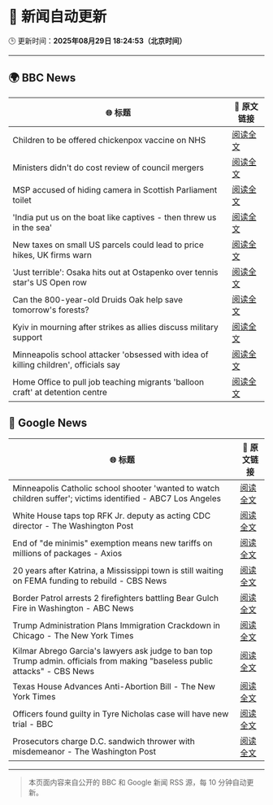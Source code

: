 # 🧠 新闻自动更新

🕒 更新时间：**2025年08月29日 18:24:53（北京时间）**

---

## 🌍 BBC News

| 🌐 标题 | 🔗 原文链接 |
|--------|-------------|
| Children to be offered chickenpox vaccine on NHS | [阅读全文](https://www.bbc.com/news/articles/c860n445vyxo?at_medium=RSS&at_campaign=rss) |
| Ministers didn't do cost review of council mergers | [阅读全文](https://www.bbc.com/news/articles/cj9wxnlnrxdo?at_medium=RSS&at_campaign=rss) |
| MSP accused of hiding camera in Scottish Parliament toilet | [阅读全文](https://www.bbc.com/news/articles/c9wy40rxrvxo?at_medium=RSS&at_campaign=rss) |
| 'India put us on the boat like captives - then threw us in the sea' | [阅读全文](https://www.bbc.com/news/articles/c4g0p0522zeo?at_medium=RSS&at_campaign=rss) |
| New taxes on small US parcels could lead to price hikes, UK firms warn | [阅读全文](https://www.bbc.com/news/articles/cvg3yjnq5zeo?at_medium=RSS&at_campaign=rss) |
| 'Just terrible': Osaka hits out at Ostapenko over tennis star's US Open row | [阅读全文](https://www.bbc.com/sport/tennis/articles/c707lv5vxxdo?at_medium=RSS&at_campaign=rss) |
| Can the 800-year-old Druids Oak help save tomorrow's forests? | [阅读全文](https://www.bbc.com/news/articles/cx2xz8r7egpo?at_medium=RSS&at_campaign=rss) |
| Kyiv in mourning after strikes as allies discuss military support | [阅读全文](https://www.bbc.com/news/articles/cy9834jp9qno?at_medium=RSS&at_campaign=rss) |
| Minneapolis school attacker 'obsessed with idea of killing children', officials say | [阅读全文](https://www.bbc.com/news/articles/c4g0lyny7ydo?at_medium=RSS&at_campaign=rss) |
| Home Office to pull job teaching migrants 'balloon craft' at detention centre | [阅读全文](https://www.bbc.com/news/articles/c0qlxxxpq35o?at_medium=RSS&at_campaign=rss) |

## 📰 Google News

| 🌐 标题 | 🔗 原文链接 |
|--------|-------------|
| Minneapolis Catholic school shooter 'wanted to watch children suffer'; victims identified - ABC7 Los Angeles | [阅读全文](https://news.google.com/rss/articles/CBMivgFBVV95cUxPRG8xUmNkZGlIblJwUnRxWHhJbmg0dHE5d0dvbHhzTk1UNzR1VllEX3p1anVGSXRNRHE3S1pkM0Z6SnppekZ3dXdNT014c0dINUJNbXNwN01wdnExM2d0N1Z1RGtxemhFakN2RXVxRW5BTDZfcGh5d204ZlpHTlEyb1ozdjlNSGhaWUxMNXY0YXRGWGdpQ29BbEdTNFNDZE1qN0d1UFdZckw0ZWFtVnVadVlid2ZBRWNDaHNvRzFB?oc=5) |
| White House taps top RFK Jr. deputy as acting CDC director - The Washington Post | [阅读全文](https://news.google.com/rss/articles/CBMigAFBVV95cUxPU3RlMUYzQzh6MzNTa0hPZnpRRVRudlJwZEE4RlZPV1JXOEVyUVVrVFVWZVJNN3VETmxBTnJ5WDBkcktCeFRFS2tHbHJHM3lVWkozUHlBQk1iaEdTQkc4am1fNmJIeXZxZjV5WTZ0eEhNYWRoczZWR2IzYWdzMjhyNw?oc=5) |
| End of "de minimis" exemption means new tariffs on millions of packages - Axios | [阅读全文](https://news.google.com/rss/articles/CBMieEFVX3lxTFBPQU9UTGIxbTBvdzV1VnBWS3JKX3U1OWtQYlUxXzZNaEE1Q1NJazI2R2M4NEdKdjNRQWRKRGVEWWgzbzJyczM1aVV4Ylc1WWthc29Icnl5Rlk0aUFHTlZ1WFY3akx6NWt3ZFMyMDlOR1pyTnp4a09kUg?oc=5) |
| 20 years after Katrina, a Mississippi town is still waiting on FEMA funding to rebuild - CBS News | [阅读全文](https://news.google.com/rss/articles/CBMigwFBVV95cUxQa1VfS0JUeVdFSmxRVjYwYlppal8tVndRVUxxMlEtRXRsbndzSDdBVGRCaUhmMUdZLUUxWThzZXdsYXlydnlTY2I2bFBBaVZ3YkVOcTltOHVubUxKMUxjdm9GRmhoUWNCMWpvWGs5Q29fX3V4dmVSSDZPUlhLeGU4QlZaZ9IBiAFBVV95cUxPamxBbTlwU0J4M0swX25sZnI5cWM5TjU0ZGtaZXVMUlN0elJVcTJJaXdwOEtKWVBGa3VwUjVlSnN4N0cySHZjaDU5eEdoa1NTUUo0Q0tiVWkzXzRZdUs2aHVZbUNLb3U5UWROTldQNGJoUkFjUFZrdDRETGQ5UVB3N2QzTk51akVf?oc=5) |
| Border Patrol arrests 2 firefighters battling Bear Gulch Fire in Washington - ABC News | [阅读全文](https://news.google.com/rss/articles/CBMiowFBVV95cUxNejFBa2dneEswUVF5RDFLMjRyRnExel94YTlwMnBjdk1wZnMzdFRRdEtPWWxHaVBqQ0dnbTFmdGZ2alRIZWNvZEhXVFFldFRsXzE3eXlWT1VsNnEyWG9peFBaZ2o3TFhJWFQ4ZHJLUXJYcHJrRjlCZ3U5eWpPeXBJV1ctWGJsQ0I4MDJpYmVxVnBnalhRTW5obGk2UTJnVFVQclFV0gGoAUFVX3lxTE9UQVpZa0tWSUZUY3Q3YmJwVDEybW5EWjZYSG5kWWFEU0kyOUo4YlBXeDJzMWF6RHRmRjdoNUZnUjJNY3lJNnJNTnF0ZzVnYzFzckFNUXlOSTA2SVRqclNPZTVoWW1idkFidTFIdFNGWVhQTGR0WmwtOHY4WTdUbnExUE9hQVJoX1ZMVlFTTGcxb0hVMUNRdEpEWE9reG8xRXlsRmlGUnpGWg?oc=5) |
| Trump Administration Plans Immigration Crackdown in Chicago - The New York Times | [阅读全文](https://news.google.com/rss/articles/CBMikgFBVV95cUxQaU5OMmo2dkJObWpkaHBQRFZicTIwX3NfeldDMHNaWkFSV2dEQlBvZUFZQ3ZSV0IxanYtS3dlX050V2J3MnJuVExCSGRjN2h2NEFmaFZJVzdQb25Hd09CZzlVYzlRZGpxam1zeF9EOTRrUGp2Q3JyRmJxSXFtMFhDSGFRaHVvQ2p5dENPcG9aRjl3UQ?oc=5) |
| Kilmar Abrego Garcia's lawyers ask judge to ban top Trump admin. officials from making "baseless public attacks" - CBS News | [阅读全文](https://news.google.com/rss/articles/CBMiqgFBVV95cUxOMnhNNEgwSEh4NXFqS212TndScEVUMGRwTGxYbVpQR1VhUTNxNzF4TVhEMEFuN3FLbXFWYjU2UDFiaThFXzFzNFpUZnNuZmtYYVdNSHpEd2czQzlxaEU2MFpWZVQxeHJvVTloQktsU2REVlNRUFJUUGhQazZqSWUzb0NIVWRGN3NDNm1YWFRjbk1Ib1o1Wmg3V3lrTUw5R1BUaW5JQjNzWWFPUdIBrwFBVV95cUxOaVh3dXpxcUtOZ3BlMFB5TWFtNkU1a0tvcC03ZWJVMFBZVlRNR2J2STUzcEhMTmI1a1A1T00zLVo2b0gtSktwY1pibFc1MmxDZnhhUmNVVGk0SVpRZ1I5Q19udDFKbHFHTklneUI0dGZlVzlMOWdnQXVVanNlSlViQnlCcmR3RWhQMUY4N01PckRmS0ZWQ0lYVDB1M29vTjFoTEk4RmIyZlNtWjdHWm1Z?oc=5) |
| Texas House Advances Anti-Abortion Bill - The New York Times | [阅读全文](https://news.google.com/rss/articles/CBMigwFBVV95cUxOMXJNRXB1RFJXQXF3MW0zbUNlWWNPXzhjaG40WDJZLWpaQ25Fa3N0U3NhakJxa0IyRGpPMUc4c0tRQlJzMkt2M3J2ZzZEX2dteE8wZTE5eVF0Zml2QVdQd011ZFRTM0ZmaDd2b2xMa0FsOHVJYUxCTUdtRktKdXNrcDVncw?oc=5) |
| Officers found guilty in Tyre Nicholas case will have new trial - BBC | [阅读全文](https://news.google.com/rss/articles/CBMiWkFVX3lxTE52VDNrYWRERU9IU1lweHQwZVh2UXNWekVTWDJkbFJYdjRyY2tHeXdTVWQzNkVKTGdYcmUwNVZvWUphcFdocGF5QV8yU3BycHluR2FnYWo0VEduUdIBX0FVX3lxTFAyUlI4NnVLQXo1eXItOEdVNWpKMWd3dFl6MWVhZmdPQU83ZlFlRVJjNXBPMUpleVJ4MDBfYUdZQ2ktQjktakg5dlFqUmV3LVFHVXQzVzJxQVY3ZTltOVZj?oc=5) |
| Prosecutors charge D.C. sandwich thrower with misdemeanor - The Washington Post | [阅读全文](https://news.google.com/rss/articles/CBMihgFBVV95cUxNZHRtWHgwUUp1WHZFZXBUTy1uSWxtVmlFdDRtbG9sRF9KUlRRMGpZNGJNb1VEQlNKOTB2cjBqdGdPWGZDZWhielBudFZSUlRtZ25nTEkzdGxQd2N6Y1dDYTNFUWkwLXhUR3AtQWNFSTZ0eDR3MmszekFnVC1SNHROMlZrVXhaZw?oc=5) |

---
> 本页面内容来自公开的 BBC 和 Google 新闻 RSS 源，每 10 分钟自动更新。